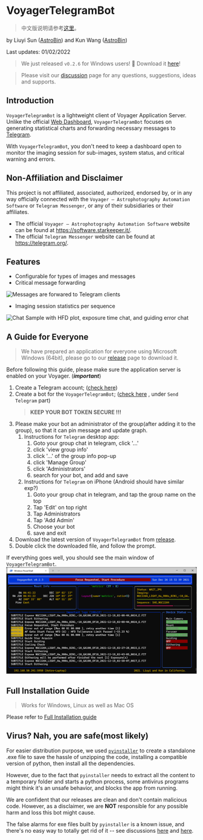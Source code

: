 # VoyagerTelegramBot

> 中文版说明请参考[这里](README_zh.md)。

by Liuyi Sun ([AstroBin](https://www.astrobin.com/users/liuyisun/)) and Kun
Wang ([AstroBin](https://www.astrobin.com/users/bigpizza/))

Last updates: 01/02/2022

> We just released `v0.2.6` for Windows users! 🎉 Download it [here](https://github.com/sly9/VoyagerTelegramBot/releases/tag/0.2.6)!

> Please visit our [discussion](https://github.com/sly9/VoyagerTelegramBot/discussions) page for any questions, suggestions, ideas and supports.

## Introduction

`VoyagerTelegramBot` is a lightweight client of Voyager Application Server. Unlike the
official [Web Dashboard](https://www.starkeeper.it/wdashinfo/),
`VoyagerTelegramBot` focuses on generating statistical charts and forwarding necessary messages
to [Telegram](https://telegram.org/).

With `VoyagerTelegramBot`, you don't need to keep a dashboard open to monitor the imaging session for sub-images, system
status, and critical warning and errors.

## Non-Affiliation and Disclaimer

This project is not affiliated, associated, authorized, endorsed by, or in any way officially connected with
the `Voyager – Astrophotography Automation Software` or `Telegram Messenger`, or any of their subsidiaries or their
affiliates.

- The official `Voyager – Astrophotography Automation Software` website can be found at https://software.starkeeper.it/.
- The official `Telegram Messenger` website can be found at https://telegram.org/.

## Features

- Configurable for types of images and messages
- Critical message forwarding

![Messages are forwared to Telegram clients](images/forwarded_messages_sample.png)

- Imaging session statistics per sequence

![Chat Sample with HFD plot, exposure time chat, and guiding error chat](images/target_report_sample.jpg)

## A Guide for Everyone

> We have prepared an application for everyone using Microsoft Windows (64bit),
> please go to our [release](https://github.com/sly9/VoyagerTelegramBot/releases) page to download it.

Before following this guide, please make sure the application server is enabled on your Voyager. (***important***)

1. Create a Telegram account; ([check here](https://telegram.org/))
2. Create a bot for the `VoyagerTelegramBot`;
   ([check here](https://forum.starkeeper.it/t/send-free-custom-telephone-notifications-to-your-telegram-from-voyager/1889)
   , under `Send Telegram` part)
   > **KEEP YOUR BOT TOKEN SECURE !!!**
3. Please make your bot an administrator of the group(after adding it to the group), so that it can pin message and
   update graph.
    1. Instructions for `Telegram` desktop app:
        1. Goto your group chat in telegram, click '...'
        2. click 'view group info'
        3. click '...' of the group info pop-up
        4. click 'Manage Group'
        5. click 'Administrators'
        6. search for your bot, and add and save
    2. Instructions for `Telegram` on iPhone (Android should have similar exp?)
        1. Goto your group chat in telegram, and tap the group name on the top
        2. Tap 'Edit' on top right
        3. Tap Administrators
        4. Tap 'Add Admin'
        5. Choose your bot
        6. save and exit
4. Download the latest version of `VoyagerTelegramBot`
   from [release](https://github.com/sly9/VoyagerTelegramBot/releases).
5. Double click the downloaded file, and follow the prompt.

If everything goes well, you should see the main window of `VoyagerTelegramBot`.
![VoyagerTelegramBot_Main_Window](images/main_window.png)

## Full Installation Guide

> Works for Windows, Linux as well as Mac OS

Please refer to [Full Installation guide](doc/full_installation.md)

## Virus? Nah, you are safe(most likely)

For easier distribution purpose, we used [`pyinstaller`](https://github.com/pyinstaller/pyinstaller) to create a
standalone .exe file to save the hassle of unzipping the code, installing a compatible version of python, then install
all the dependencies.

However, due to the fact that `pyinstaller` needs to extract all the content to a temporary folder and starts a python
process, some antivirus programs might think it's an unsafe behavior, and blocks the app from running.

We are confident that our releases are clean and don't contain malicious code. However, as a disclaimer, we are **NOT**
responsible for any possible harm and loss this bot might cause.

The false alarms for exe files built by `pyinstaller` is a known issue, and there's no easy way to totally get rid of it
-- see discussions [here](https://github.com/pyinstaller/pyinstaller/issues/5932) and
[here](https://stackoverflow.com/questions/43777106/program-made-with-pyinstaller-now-seen-as-a-trojan-horse-by-avg).